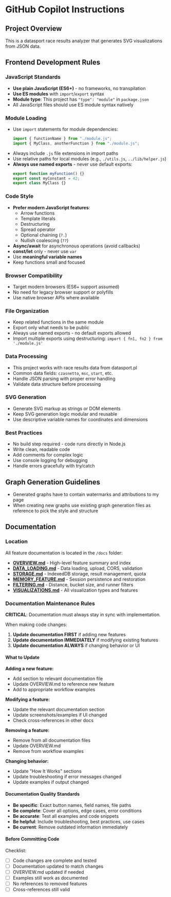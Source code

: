 # GitHub Copilot Instructions

## Project Overview

This is a datasport race results analyzer that generates SVG visualizations from JSON data.

## Frontend Development Rules

### JavaScript Standards

- **Use plain JavaScript (ES6+)** - no frameworks, no transpilation
- **Use ES modules** with `import`/`export` syntax
- **Module type**: This project has `"type": "module"` in `package.json`
- All JavaScript files should use ES module syntax natively

### Module Loading

- Use `import` statements for module dependencies:
  ```javascript
  import { functionName } from "./module.js";
  import { MyClass, anotherFunction } from "./module.js";
  ```
- Always include `.js` file extensions in import paths
- Use relative paths for local modules (e.g., `./utils.js`, `../lib/helper.js`)
- **Always use named exports** - never use default exports:
  ```javascript
  export function myFunction() {}
  export const myConstant = 42;
  export class MyClass {}
  ```

### Code Style

- **Prefer modern JavaScript features**:
  - Arrow functions
  - Template literals
  - Destructuring
  - Spread operator
  - Optional chaining (`?.`)
  - Nullish coalescing (`??`)
- **Async/await** for asynchronous operations (avoid callbacks)
- **const/let** only - never use `var`
- Use **meaningful variable names**
- Keep functions small and focused

### Browser Compatibility

- Target modern browsers (ES6+ support assumed)
- No need for legacy browser support or polyfills
- Use native browser APIs where available

### File Organization

- Keep related functions in the same module
- Export only what needs to be public
- Always use named exports - no default exports allowed
- Import multiple exports using destructuring: `import { fn1, fn2 } from './module.js'`

### Data Processing

- This project works with race results data from datasport.pl
- Common data fields: `czasnetto`, `msc`, `start`, etc.
- Handle JSON parsing with proper error handling
- Validate data structure before processing

### SVG Generation

- Generate SVG markup as strings or DOM elements
- Keep SVG generation logic modular and reusable
- Use descriptive variable names for coordinates and dimensions

### Best Practices

- No build step required - code runs directly in Node.js
- Write clean, readable code
- Add comments for complex logic
- Use console logging for debugging
- Handle errors gracefully with try/catch

## Graph Generation Guidelines

- Generated graphs have to contain watermarks and attributions to my page
- When creating new graphs use existing graph generation files as reference to pick the style and structure

## Documentation

### Location

All feature documentation is located in the `/docs` folder:

- **[OVERVIEW.md](../docs/OVERVIEW.md)** - High-level feature summary and index
- **[DATA_LOADING.md](../docs/DATA_LOADING.md)** - Data loading, upload, CORS, validation
- **[STORAGE.md](../docs/STORAGE.md)** - IndexedDB storage, result management, quota
- **[MEMORY_FEATURE.md](../docs/MEMORY_FEATURE.md)** - Session persistence and restoration
- **[FILTERING.md](../docs/FILTERING.md)** - Distance, bucket size, and runner filters
- **[VISUALIZATIONS.md](../docs/VISUALIZATIONS.md)** - All visualization types and features

### Documentation Maintenance Rules

**CRITICAL**: Documentation must always stay in sync with implementation.

When making code changes:

1. **Update documentation FIRST** if adding new features
2. **Update documentation IMMEDIATELY** if modifying existing features
3. **Update documentation ALWAYS** if changing behavior or UI

#### What to Update

**Adding a new feature:**

- Add section to relevant documentation file
- Update OVERVIEW.md to reference new feature
- Add to appropriate workflow examples

**Modifying a feature:**

- Update the relevant documentation section
- Update screenshots/examples if UI changed
- Check cross-references in other docs

**Removing a feature:**

- Remove from all documentation files
- Update OVERVIEW.md
- Remove from workflow examples

**Changing behavior:**

- Update "How It Works" sections
- Update troubleshooting if error messages changed
- Update examples if output changed

#### Documentation Quality Standards

- **Be specific**: Exact button names, field names, file paths
- **Be complete**: Cover all options, edge cases, error conditions
- **Be accurate**: Test all examples and code snippets
- **Be helpful**: Include troubleshooting, best practices, use cases
- **Be current**: Remove outdated information immediately

#### Before Committing Code

Checklist:

- [ ] Code changes are complete and tested
- [ ] Documentation updated to match changes
- [ ] OVERVIEW.md updated if needed
- [ ] Examples still work as documented
- [ ] No references to removed features
- [ ] Cross-references still valid
